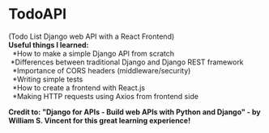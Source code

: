 # TodoAPI <br />
(Todo List Django web API with a React Frontend) <br />
**Useful things I learned: <br />**
 &nbsp; *How to make a simple Django API from scratch <br />
 &nbsp;*Differences between traditional Django and Django REST framework <br />
 &nbsp; *Importance of CORS headers (middleware/security) <br />
 &nbsp; *Writing simple tests <br /> 
 &nbsp; *How to create a frontend with React.js <br />
 &nbsp; *Making HTTP requests using Axios from frontend side <br />
  


**Credit to: "Django for APIs - Build web APIs with Python and Django" - by William S. Vincent for this great learning experience!**
